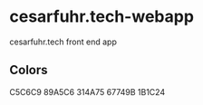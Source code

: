 # cesarfuhr.tech-webapp

cesarfuhr.tech front end app

## Colors

C5C6C9
89A5C6
314A75
67749B
1B1C24
